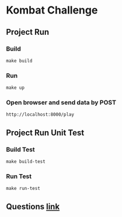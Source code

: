 # Kombat Challenge

## Project Run

### Build 
```
make build
```

### Run 
```
make up
```

### Open browser and send data by POST
```
http://localhost:8000/play
```


## Project Run Unit Test

### Build Test
```
make build-test
```

### Run Test
```
make run-test
```

## Questions [link](https://github.com/danielhuamani/challenge-kombat/blob/main/Questions.md)
